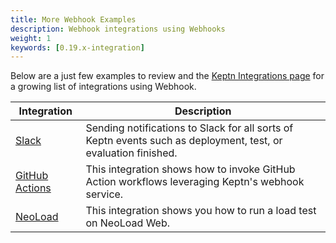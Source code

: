 ```yaml
---
title: More Webhook Examples
description: Webhook integrations using Webhooks
weight: 1
keywords: [0.19.x-integration]
---
```


Below are a just few examples to review and the [Keptn Integrations page](../../../../integrations/) for a growing list of integrations using Webhook.

| Integration  | Description                                           |
|---------------- |-----------------------------------------------------  |
| [Slack](https://artifacthub.io/packages/keptn/keptn-integrations/slack)  | Sending notifications to Slack for all sorts of Keptn events such as deployment, test, or evaluation finished. |
| [GitHub Actions](https://artifacthub.io/packages/keptn/keptn-integrations/githubaction)  | This integration shows how to invoke GitHub Action workflows leveraging Keptn's webhook service.  |
| [NeoLoad](https://artifacthub.io/packages/keptn/keptn-integrations/neoload)  | This integration shows you how to run a load test on NeoLoad Web. |